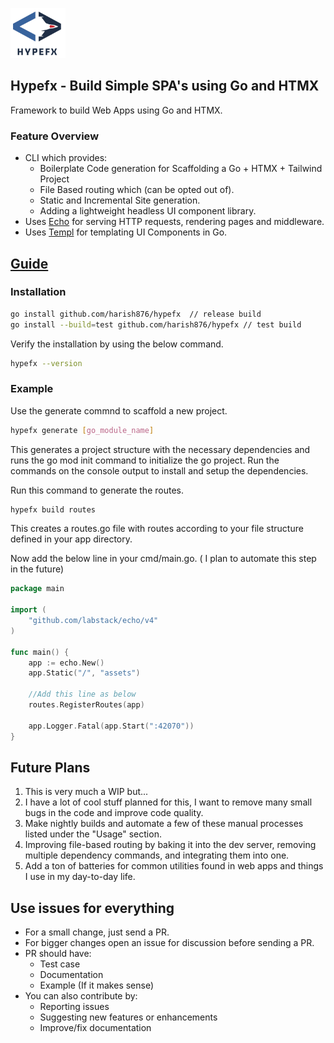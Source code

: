 <a href="https://github.com/harish876/hypefx"><img height="80" src="docs/hypefx-logo.png"></a>

## Hypefx - Build Simple SPA's using Go and HTMX

Framework to build Web Apps using Go and HTMX.

### Feature Overview
 
- CLI which provides:
    - Boilerplate Code generation for Scaffolding a Go + HTMX + Tailwind Project
    - File Based routing which (can be opted out of).
    - Static and Incremental Site generation.
    - Adding a lightweight headless UI component library.
- Uses <a href="https://github.com/labstack/echo " >Echo</a> for serving HTTP requests, rendering pages and middleware.
- Uses <a href="https://github.com/a-h/templ">Templ</a> for templating UI Components in Go.


## [Guide](https://echo.labstack.com/guide)

### Installation

```sh
go install github.com/harish876/hypefx  // release build
go install --build=test github.com/harish876/hypefx // test build
```

Verify the installation by using the below command.
```sh
hypefx --version
```

### Example

Use the generate commnd to scaffold a new project.
```sh
hypefx generate [go_module_name]
```
This generates a project structure with the necessary dependencies and runs the go mod init command to initialize the go project. Run the commands on the console output to install and setup the dependencies.

Run this command to generate the routes.
```sh
hypefx build routes
```
This creates a routes.go file with routes according to your file structure defined in your app directory.

Now add the below line in your cmd/main.go. ( I plan to automate this step in the future)
```go
package main

import (
	"github.com/labstack/echo/v4"
)

func main() {
	app := echo.New()
	app.Static("/", "assets")

    //Add this line as below
    routes.RegisterRoutes(app)

    app.Logger.Fatal(app.Start(":42070"))
}
```

## Future Plans
1. This is very much a WIP but...
2. I have a lot of cool stuff planned for this, I want to remove many small bugs in the code and improve code quality.
3. Make nightly builds and automate a few of these manual processes listed under the "Usage" section.
4. Improving file-based routing by baking it into the dev server, removing multiple dependency commands, and integrating them into one.
5. Add a ton of batteries for common utilities found in web apps and things I use in my day-to-day life.

## Use issues for everything

- For a small change, just send a PR.
- For bigger changes open an issue for discussion before sending a PR.
- PR should have:
  - Test case
  - Documentation
  - Example (If it makes sense)
- You can also contribute by:
  - Reporting issues
  - Suggesting new features or enhancements
  - Improve/fix documentation

